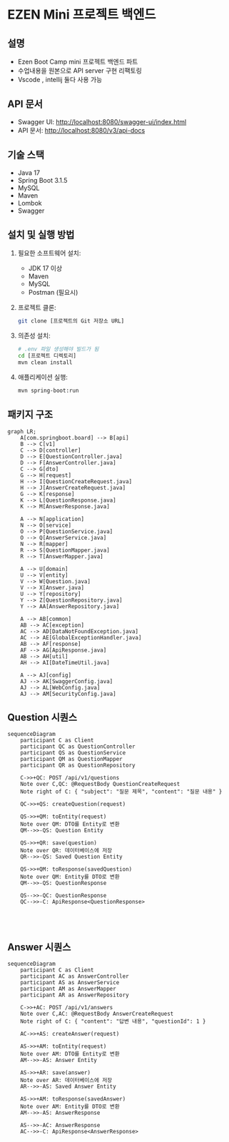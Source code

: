 # EZEN Mini 프로젝트 백엔드

## 설명

- Ezen Boot Camp mini 프로젝트 백엔드 파트
- 수업내용을 원본으로 API server 구현 리팩토링
- Vscode , intellij 둘다 사용 가능

## API 문서
- Swagger UI: [http://localhost:8080/swagger-ui/index.html](http://localhost:8080/swagger-ui/index.html)
- API 문서: [http://localhost:8080/v3/api-docs](http://localhost:8080/v3/api-docs)

## 기술 스택

- Java 17
- Spring Boot 3.1.5
- MySQL
- Maven
- Lombok
- Swagger

## 설치 및 실행 방법

1. 필요한 소프트웨어 설치:

   - JDK 17 이상
   - Maven
   - MySQL
   - Postman (필요시)

2. 프로젝트 클론:

   ```bash
   git clone [프로젝트의 Git 저장소 URL]
   ```

3. 의존성 설치:

   ```bash
   # .env 파일 생성해야 빌드가 됨
   cd [프로젝트 디렉토리]
   mvn clean install
   ```

4. 애플리케이션 실행:
   ```bash
   mvn spring-boot:run
   ```

## 패키지 구조

```mermaid
graph LR;
    A[com.springboot.board] --> B[api]
    B --> C[v1]
    C --> D[controller]
    D --> E[QuestionController.java]
    D --> F[AnswerController.java]
    C --> G[dto]
    G --> H[request]
    H --> I[QuestionCreateRequest.java]
    H --> J[AnswerCreateRequest.java]
    G --> K[response]
    K --> L[QuestionResponse.java]
    K --> M[AnswerResponse.java]

    A --> N[application]
    N --> O[service]
    O --> P[QuestionService.java]
    O --> Q[AnswerService.java]
    N --> R[mapper]
    R --> S[QuestionMapper.java]
    R --> T[AnswerMapper.java]

    A --> U[domain]
    U --> V[entity]
    V --> W[Question.java]
    V --> X[Answer.java]
    U --> Y[repository]
    Y --> Z[QuestionRepository.java]
    Y --> AA[AnswerRepository.java]

    A --> AB[common]
    AB --> AC[exception]
    AC --> AD[DataNotFoundException.java]
    AC --> AE[GlobalExceptionHandler.java]
    AB --> AF[response]
    AF --> AG[ApiResponse.java]
    AB --> AH[util]
    AH --> AI[DateTimeUtil.java]

    A --> AJ[config]
    AJ --> AK[SwaggerConfig.java]
    AJ --> AL[WebConfig.java]
    AJ --> AM[SecurityConfig.java]
```

## Question 시퀀스

```mermaid
sequenceDiagram
    participant C as Client
    participant QC as QuestionController
    participant QS as QuestionService
    participant QM as QuestionMapper
    participant QR as QuestionRepository

    C->>+QC: POST /api/v1/questions
    Note over C,QC: @RequestBody QuestionCreateRequest
    Note right of C: { "subject": "질문 제목", "content": "질문 내용" }

    QC->>+QS: createQuestion(request)

    QS->>+QM: toEntity(request)
    Note over QM: DTO를 Entity로 변환
    QM-->>-QS: Question Entity

    QS->>+QR: save(question)
    Note over QR: 데이터베이스에 저장
    QR-->>-QS: Saved Question Entity

    QS->>+QM: toResponse(savedQuestion)
    Note over QM: Entity를 DTO로 변환
    QM-->>-QS: QuestionResponse

    QS-->>-QC: QuestionResponse
    QC-->>-C: ApiResponse<QuestionResponse>
```

<br>
<br>

## Answer 시퀀스

```mermaid
sequenceDiagram
    participant C as Client
    participant AC as AnswerController
    participant AS as AnswerService
    participant AM as AnswerMapper
    participant AR as AnswerRepository

    C->>+AC: POST /api/v1/answers
    Note over C,AC: @RequestBody AnswerCreateRequest
    Note right of C: { "content": "답변 내용", "questionId": 1 }

    AC->>+AS: createAnswer(request)

    AS->>+AM: toEntity(request)
    Note over AM: DTO를 Entity로 변환
    AM-->>-AS: Answer Entity

    AS->>+AR: save(answer)
    Note over AR: 데이터베이스에 저장
    AR-->>-AS: Saved Answer Entity

    AS->>+AM: toResponse(savedAnswer)
    Note over AM: Entity를 DTO로 변환
    AM-->>-AS: AnswerResponse

    AS-->>-AC: AnswerResponse
    AC-->>-C: ApiResponse<AnswerResponse>
```
